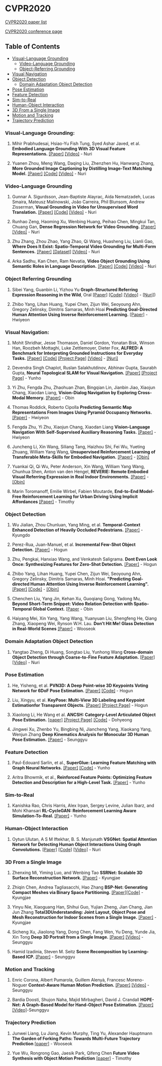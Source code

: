 # CVPR2020
[CVPR2020 paper list](http://openaccess.thecvf.com/CVPR2020.py)

[CVPR2020 conference page](http://cvpr20.com/)

## Table of Contents
  - [Visual-Language Grounding](#visual-language-grounding)
    - [Video-Language Grounding](#video-language-grounding)
    - [Object-Referring Grounding](#object-referring-grounding)
  - [Visual Navigation](#visual-navigation)
  - [Object Detection](#object-detection)
    - [Domain Adaptation Object Detection](#domain-adaptation-object-detection)
  - [Pose Estimation](#pose-estimation)
  - [Feature Detection](#feature-detection)
  - [Sim-to-Real](#sim-to-real)
  - [Human-Object Interaction](#human-object-interaction)
  - [3D From a Single Image](#3d-from-a-single-image)
  - [Motion and Tracking](#motion-and-tracking)
  - [Trajectory Prediction](#trajectory-prediction)


### Visual-Language Grounding:

1. Mihir Prabhudesai, Hsiao-Yu Fish Tung, Syed Ashar Javed, et al. **Embodied Language Grounding With 3D Visual Feature Representations.** [[Paper]](https://arxiv.org/pdf/1910.01210.pdf) [[Video]](http://d1tz9o43mm5y8k.cloudfront.net/CVPR20/CVPR20/5879/5879-1min.mp4) - Nuri

1. Yuanen Zhou, Meng Wang, Daqing Liu, Zhenzhen Hu, Hanwang Zhang, **More Grounded Image Captioning by Distilling Image-Text Matching Model.** [[Paper]](https://arxiv.org/pdf/2004.00390.pdf) [[Code]](https://github.com/YuanEZhou/Grounded-Image-Captioning) [[Video]](http://d1tz9o43mm5y8k.cloudfront.net/CVPR20/CVPR20/9267/9267-1min.mp4) - Nuri

### Video-Language Grounding

1. Gunnar A. Sigurdsson, Jean-Baptiste Alayrac, Aida Nematzadeh, Lucas Smaira, Mateusz Malinowski, João Carreira, Phil Blunsom, Andrew Zisserman, **Visual Grounding in Video for Unsupervised Word Translation.** [[Paper]](http://openaccess.thecvf.com/content_CVPR_2020/papers/Sigurdsson_Visual_Grounding_in_Video_for_Unsupervised_Word_Translation_CVPR_2020_paper.pdf) [[Code]](https://github.com/gsig/visual-grounding) [[Video]](http://d1tz9o43mm5y8k.cloudfront.net/CVPR20/CVPR20/5854/5854-1min.mp4) - Nuri

1. Runhao Zeng, Haoming Xu, Wenbing Huang, Peihao Chen, Mingkui Tan, Chuang Gan, **Dense Regression Network for Video Grounding.** [[Paper]](https://arxiv.org/pdf/2004.03545.pdf) [[Video]](http://d1tz9o43mm5y8k.cloudfront.net/CVPR20/CVPR20/1227/1227-1min.mp4) - Nuri

1. Zhu Zhang, Zhou Zhao, Yang Zhao, Qi Wang, Huasheng Liu, Lianli Gao, **Where Does It Exist: Spatio-Temporal Video Grounding for Multi-Form Sentences.** [[Paper]](https://arxiv.org/pdf/2001.06891.pdf) [[Dataset]](https://github.com/Guaranteer/VidSTG-Dataset) [[Video]](http://d1tz9o43mm5y8k.cloudfront.net/CVPR20/CVPR20/3138/3138-1min.mp4) - Nuri

1. Arka Sadhu, Kan Chen, Ram Nevatia, **Video Object Grounding Using Semantic Roles in Language Description.** [[Paper]](https://arxiv.org/pdf/2003.10606.pdf) [[Code]](https://github.com/TheShadow29/vognet-pytorch) [[Video]](http://d1tz9o43mm5y8k.cloudfront.net/CVPR20/CVPR20/2164/2164-1min.mp4) - Nuri

### Object Referring Grounding

1. Sibei Yang, Guanbin Li, Yizhou Yu **Graph-Structured Referring Expression Reasoning in the Wild**, Oral [[Paper]](http://openaccess.thecvf.com/content_CVPR_2020/papers/Yang_Graph-Structured_Referring_Expression_Reasoning_in_the_Wild_CVPR_2020_paper.pdf) [[Code]](https://github.com/sibeiyang/sgmn) [[Video]](http://d1tz9o43mm5y8k.cloudfront.net/CVPR20/CVPR20/2703/2703-oral.mp4) - [[Nuri]](nuri.md/#graph-structured-referring-expression-reasoning-in-the-wild))

2. Zhibo Yang, Lihan Huang, Yupei Chen, Zijun Wei, Seoyoung Ahn, Gregory Zelinsky, Dimitris Samaras, Minh Hoai	**Predicting Goal-Directed Human Attention Using Inverse Reinforcement Learning.** [[Paper]](http://openaccess.thecvf.com/content_CVPR_2020/papers/Yang_Predicting_Goal-Directed_Human_Attention_Using_Inverse_Reinforcement_Learning_CVPR_2020_paper.pdf) - Hwiyeon

### Visual Navigation:
1. Mohit Shridhar, Jesse Thomason, Daniel Gordon, Yonatan Bisk, Winson Han, Roozbeh Mottaghi, Luke Zettlemoyer, Dieter Fox, **ALFRED: A Benchmark for Interpreting Grounded Instructions for Everyday Tasks.** [[Paper]](https://arxiv.org/pdf/1912.01734.pdf) [[Code]](https://github.com/askforalfred/alfred) [[Project Page]](https://askforalfred.com/) [[Video]](https://youtu.be/1XoRLNmXffo) - [[Nuri]](nuri.md/#alfred-a-benchmark-for-interpreting-grounded-instructions-for-everyday-tasks)

2. Devendra Singh Chaplot, Ruslan Salakhutdinov, Abhinav Gupta, Saurabh Gupta, **Neural Topological SLAM for Visual Navigation.** [[Paper]](http://www.cs.cmu.edu/~dchaplot/papers/cvpr20_neural_topological_slam.pdf) [[Project Page]](http://www.cs.cmu.edu/~dchaplot/projects/neural-topological-slam.html) - Yunho

3. Yi Zhu, Fengda Zhu, Zhaohuan Zhan, Bingqian Lin, Jianbin Jiao, Xiaojun Chang, Xiaodan Liang, **Vision-Dialog Navigation by Exploring Cross-Modal Memory.** [[Paper]](http://openaccess.thecvf.com/content_CVPR_2020/papers/Zhu_Vision-Dialog_Navigation_by_Exploring_Cross-Modal_Memory_CVPR_2020_paper.pdf) - Obin

4. Thomas Roddick, Roberto Cipolla	**Predicting Semantic Map Representations From Images Using Pyramid Occupancy Networks.** [[Paper]](http://openaccess.thecvf.com/content_CVPR_2020/papers/Roddick_Predicting_Semantic_Map_Representations_From_Images_Using_Pyramid_Occupancy_Networks_CVPR_2020_paper.pdf) - Hwiyeon

5. Fengda Zhu, Yi Zhu, Xiaojun Chang, Xiaodan Liang	**Vision-Language Navigation With Self-Supervised Auxiliary Reasoning Tasks.** [[Paper]](http://openaccess.thecvf.com/content_CVPR_2020/papers/Zhu_Vision-Language_Navigation_With_Self-Supervised_Auxiliary_Reasoning_Tasks_CVPR_2020_paper.pdf) - Hwiyeon

6. Juncheng Li, Xin Wang, Siliang Tang, Haizhou Shi, Fei Wu, Yueting Zhuang, William Yang Wang, **Unsupervised Reinforcement Learning of Transferable Meta-Skills for Embodied Navigation.** [[Paper]](http://openaccess.thecvf.com/content_CVPR_2020/papers/Li_Unsupervised_Reinforcement_Learning_of_Transferable_Meta-Skills_for_Embodied_Navigation_CVPR_2020_paper.pdf) - [[Obin]](https://www.notion.so/obstudy/Unsupervised-Reinforcement-Learning-of-Transferable-Meta-Skills-for-Embodied-Navigation-c19c6fb0fb644b54af2b57e5e4d9f3c8)

7. Yuankai Qi, Qi Wu, Peter Anderson, Xin Wang, William Yang Wang, Chunhua Shen, Anton van den Hengel, **REVERIE: Remote Embodied Visual Referring Expression in Real Indoor Environments.** [[Paper]](http://openaccess.thecvf.com/content_CVPR_2020/papers/Qi_REVERIE_Remote_Embodied_Visual_Referring_Expression_in_Real_Indoor_Environments_CVPR_2020_paper.pdf) - [[Obin]](https://www.notion.so/obstudy/941787944cf4495d893d91e5c6ffa9ab)

8. Marin Toromanoff, Emilie Wirbel, Fabien Moutarde, **End-to-End Model-Free Reinforcement Learning for Urban Driving Using Implicit Affordances** [[Paper]](http://openaccess.thecvf.com/content_CVPR_2020/papers/Toromanoff_End-to-End_Model-Free_Reinforcement_Learning_for_Urban_Driving_Using_Implicit_Affordances_CVPR_2020_paper.pdf) - Timothy

### Object Detection
1. Wu Jialian, Zhou Chunluan, Yang Ming, et al. **Temporal-Context Enhanced Detection of Heavily Occluded Pedestrians.** [[Paper]](https://cse.buffalo.edu/~jsyuan/papers/2020/TFAN.pdf) - Kyungdo

2. Perez-Rua, Juan-Manuel, et al. **Incremental Few-Shot Object Detection.** [[Paper]](https://arxiv.org/pdf/2003.04668.pdf) - Hogun

3. Zhu, Pengkai, Hanxiao Wang, and Venkatesh Saligrama. **Dont Even Look Once: Synthesizing Features for Zero-Shot Detection.** [[Paper]](https://arxiv.org/pdf/1911.07933.pdf) - Hogun

4. Zhibo Yang, Lihan Huang, Yupei Chen, Zijun Wei, Seoyoung Ahn, Gregory Zelinsky, Dimitris Samaras, Minh Hoai. **"Predicting Goal-directed Human Attention Using Inverse Reinforcement Learning".**  [[Paper]](https://arxiv.org/pdf/2005.14310.pdf) [[Code]](https://github.com/cvlab-stonybrook/Scanpath_Prediction) - [[Obin]](https://www.notion.so/obstudy/Predicting-Goal-directed-Human-Attention-Using-IRL-45f2d11189654523a1d53c8f143fa1b9)

5. Chenchen Liu, Yang Jin, Kehan Xu, Guoqiang Gong, Yadong Mu, **Beyond Short-Term Snippet: Video Relation Detection with Spatio-Temporal Global Context.** [[Paper](http://openaccess.thecvf.com/content_CVPR_2020/papers/Liu_Beyond_Short-Term_Snippet_Video_Relation_Detection_With_Spatio-Temporal_Global_Context_CVPR_2020_paper.pdf) - Obin

6. Haiyang Mei, Xin Yang, Yang Wang, Yuanyuan Liu, Shengfeng He, Qiang Zhang, Xiaopeng Wei, Rynson W.H. Lau.  **Don’t Hit Me! Glass Detection in Real-World Scenes** [[Paper]](http://openaccess.thecvf.com/content_CVPR_2020/papers/Mei_Dont_Hit_Me_Glass_Detection_in_Real-World_Scenes_CVPR_2020_paper.pdf) - Wooseok

### Domain Adaptation Object Detection
1. Yangtao Zheng, Di Huang, Songtao Liu, Yunhong Wang **Cross-domain Object Detection through Coarse-to-Fine Feature Adaptation.** [[Paper]](http://openaccess.thecvf.com/content_CVPR_2020/papers/Zheng_Cross-domain_Object_Detection_through_Coarse-to-Fine_Feature_Adaptation_CVPR_2020_paper.pdf) [[Video]](http://d1tz9o43mm5y8k.cloudfront.net/CVPR20/CVPR20/8151/8151-1min.mp4) - Nuri

### Pose Estimation
1. He, Yisheng, et al. **PVN3D: A Deep Point-wise 3D Keypoints Voting Network for 6DoF Pose Estimation.** [[Paper]](https://arxiv.org/pdf/1911.04231.pdf) [[Code]](https://github.com/ethnhe/PVN3D) - Hogun

2. Liu, Xingyu, et al. **KeyPose: Multi-View 3D Labeling and Keypoint Estimationfor Transparent Objects.** [[Paper]](https://arxiv.org/pdf/1912.02805.pdf) [[Project Page]](https://sites.google.com/view/keypose) - Hogun

3. Xiaolong Li, He Wang et al. **ANCSH: Category-Level Articulated Object Pose Estimation.** [[paper]](https://arxiv.org/pdf/1912.11913.pdf) [[Project Page]](https://articulated-pose.github.io/) [[Code]](https://github.com/dragonlong/articulated-pose) - Dohyeong

4. Jingwei Xu, Zhenbo Yu, Bingbing Ni, Jiancheng Yang, Xiaokang Yang, Wenjun Zhang **Deep Kinematics Analysis for Monocular 3D Human Pose Estimation.** [[Paper]](http://openaccess.thecvf.com/content_CVPR_2020/papers/Xu_Deep_Kinematics_Analysis_for_Monocular_3D_Human_Pose_Estimation_CVPR_2020_paper.pdf) - Seunggyu

### Feature Detection
1. Paul-Edouard Sarlin, et al., **SuperGlue: Learning Feature Matching with Graph Neural Networks.** [[Paper]](https://arxiv.org/pdf/1911.11763.pdf) [[Code]](https://github.com/magicleap/SuperGluePretrainedNetwork) - Yunho

2. Aritra Bhowmik, et al., **Reinforced Feature Points: Optimizing Feature Detection and Description for a High-Level Task.** [[Paper]](https://arxiv.org/pdf/1912.00623.pdf) - Yunho

### Sim-to-Real
1. Kanishka Rao, Chris Harris, Alex Irpan, Sergey Levine, Julian Ibarz, and Mohi Khansari **RL-CycleGAN: Reinforcement Learning Aware Simulation-To-Real.** [[Paper]](http://openaccess.thecvf.com/content_CVPR_2020/papers/Rao_RL-CycleGAN_Reinforcement_Learning_Aware_Simulation-to-Real_CVPR_2020_paper.pdf) - Yunho

### Human-Object Interaction

1. Oytun Ulutan, A S M Iftekhar, B. S. Manjunath	**VSGNet: Spatial Attention Network for Detecting Human Object Interactions Using Graph Convolutions.** [[Paper]](http://openaccess.thecvf.com/content_CVPR_2020/papers/Ulutan_VSGNet_Spatial_Attention_Network_for_Detecting_Human_Object_Interactions_Using_CVPR_2020_paper.pdf) [[Code]](https://github.com/ASMIftekhar/VSGNet) [[Video]](http://d1tz9o43mm5y8k.cloudfront.net/CVPR20/CVPR20/7850/7850-1min.mp4) - Nuri

### 3D From a Single Image

1. Zhenxing Mi, Yiming Luo, and Wenbing Tao **SSRNet: Scalable 3D Surface Reconstruction Network.** [[Paper]](http://openaccess.thecvf.com/content_CVPR_2020/papers/Mi_SSRNet_Scalable_3D_Surface_Reconstruction_Network_CVPR_2020_paper.pdf) - Kyungjae

2. Zhiqin Chen, Andrea Tagliasacchi, Hao Zhang **BSP-Net: Generating Compact Meshes via Binary Space Partitioning.** [[Paper]](http://openaccess.thecvf.com/content_CVPR_2020/papers/Chen_BSP-Net_Generating_Compact_Meshes_via_Binary_Space_Partitioning_CVPR_2020_paper.pdf)[[Code]](https://github.com/czq142857/BSP-NET-original) - Kyungjae

3. Yinyu Nie, Xiaoguang Han, Shihui Guo, Yujian Zheng, Jian Chang, Jian Jun Zhang **Total3DUnderstanding: Joint Layout, Object Pose and Mesh Reconstruction for Indoor Scenes from a Single Image.** [[Paper]](http://openaccess.thecvf.com/content_CVPR_2020/papers/Nie_Total3DUnderstanding_Joint_Layout_Object_Pose_and_Mesh_Reconstruction_for_Indoor_CVPR_2020_paper.pdf) - Kyungjae

4. Sicheng Xu, Jiaolong Yang, Dong Chen, Fang Wen, Yu Deng, Yunde Jia, Xin Tong **Deep 3D Portrait from a Single Image.** [[Paper]](http://openaccess.thecvf.com/content_CVPR_2020/papers/Xu_Deep_3D_Portrait_From_a_Single_Image_CVPR_2020_paper.pdf) [[Video]](http://cvpr20.com/event/deep-3d-portrait-from-a-single-image-2/) - Seunggyu

5. Hamid Izadinia, Steven M. Seitz **Scene Recomposition by Learning-Based ICP.** [[Paper]](http://openaccess.thecvf.com/content_CVPR_2020/papers/Izadinia_Scene_Recomposition_by_Learning-Based_ICP_CVPR_2020_paper.pdf) - Seunggyu

### Motion and Tracking

1. Enric Corona, Albert Pumarola, Guillem Alenyà, Francesc Moreno-Noguer **Context-Aware Human Motion Prediction.** [[Paper]](http://openaccess.thecvf.com/content_CVPR_2020/papers/Corona_Context-Aware_Human_Motion_Prediction_CVPR_2020_paper.pdf) [[Video]](http://cvpr20.com/event/context-aware-human-motion-prediction/) - Seunggyu

2. Bardia Doosti, Shujon Naha, Majid Mirbagheri, David J. Crandall **HOPE-Net: A Graph-Based Model for Hand-Object Pose Estimation.** [[Paper]](http://openaccess.thecvf.com/content_CVPR_2020/papers/Doosti_HOPE-Net_A_Graph-Based_Model_for_Hand-Object_Pose_Estimation_CVPR_2020_paper.pdf) [[Video]](http://cvpr20.com/event/hope-net-a-graph-based-model-for-hand-object-pose-estimation/)-Seunggyu

### Trajectory Prediction

1. Junwei Liang, Lu Jiang, Kevin Murphy, Ting Yu, Alexander Hauptmann **The Garden of Forking Paths: Towards Multi-Future Trajectory Prediction** [[paper]](http://openaccess.thecvf.com/content_CVPR_2020/papers/Liang_The_Garden_of_Forking_Paths_Towards_Multi-Future_Trajectory_Prediction_CVPR_2020_paper.pdf) - Wooseok

2. Yue Wu, Rongrong Gao, Jaesik Park, Qifeng Chen **Future Video Synthesis with Object Motion Prediction** [[paper]](http://openaccess.thecvf.com/content_CVPR_2020/papers/Wu_Future_Video_Synthesis_With_Object_Motion_Prediction_CVPR_2020_paper.pdf) - Timothy
